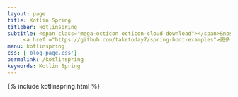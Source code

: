 ```yaml
---
layout: page
title: Kotlin Spring
titlebar: kotlinspring
subtitle: <span class="mega-octicon octicon-cloud-download"></span>&nbsp;&nbsp;
     <a href ="https://github.com/taketoday7/spring-boot-examples">更多Kotlin Spring精选教程，<font color="#EB9439">点我</font>查看！</a><br/>
menu: kotlinspring
css: ['blog-page.css']
permalink: /kotlinspring
keywords: Kotlin Spring
---
```


{% include kotlinspring.html %}
